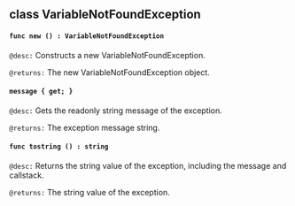 ## class VariableNotFoundException

#### ```func new () : VariableNotFoundException```


```@desc:``` Constructs a new VariableNotFoundException.

```@returns:``` The new VariableNotFoundException object.

#### ```message { get; }```


```@desc:``` Gets the readonly string message of the exception.

```@returns:``` The exception message string.

#### ```func tostring () : string```


```@desc:``` Returns the string value of the exception, including the message and callstack.

```@returns:``` The string value of the exception.

